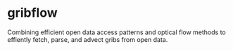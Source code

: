 # gribflow
Combining efficient open data access patterns and optical flow methods to effiently fetch, parse, and advect gribs from open data.
